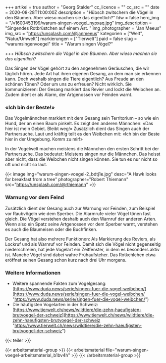 +++
artikel = true
author = "Georg Stalder"
cc_licence = ""
cc_src = ""
date = 2020-08-28T11:00:00Z
description = "Hübsch zwitschern die Vögel in den Bäumen. Aber wieso machen sie das eigentlich?"
fdw = false
hero_img = "/v1600453199/warum-singen-voegel_nypxaq.jpg"
img_description = "Singendes Rotbrüstchen auf einem Ast. "
img_photographer = "Jan Meeus"
img_src = "https://unsplash.com/@janmeeus"
kategorien = ["Welt", "Natur/Umwelt"]
markierungen = ["Tierwelt"]
paid = false
slug = "warumsingenvoegel"
title = "Warum singen Vögel?"

+++
_Hübsch zwitschern die Vögel in den Bäumen. Aber wieso machen sie das eigentlich?_

Das Singen der Vögel gehört zu den angenehmen Geräuschen, die wir täglich hören. Jede Art hat ihren eigenen Gesang, an dem man sie erkennen kann. Doch weshalb singen die Tiere eigentlich? Aus Freude an den schönen Tönen? Oder um uns zu erfreuen? Nicht wirklich. Sie kommunizieren: Der Gesang markiert das Revier und lockt die Weibchen an. Zudem dient er als Alarm, der Artgenossen vor Feinden warnt.

### «Ich bin der Beste!»

Das Vogelmännchen markiert mit dem Gesang sein Territorium – so wie ein Hund, der an einen Baum pinkelt. Es zeigt den anderen Männchen: «Das hier ist mein Gebiet. Bleibt weg!» Zusätzlich dient das Singen auch der Partnersuche. Laut und kräftig teilt es den Weibchen mit: «Ich bin der Beste hier in der Umgebung. Komm zu mir!»

In der Vogelwelt machen meistens die Männchen den ersten Schritt bei der Partnersuche. Das bedeutet: Meistens singen nur die Männchen. Das heisst aber nicht, dass die Weibchen nicht singen können. Sie tun es nur nicht so oft und nicht so laut.

{{< image img="warum-singen-voegel-2_bdtj1e.jpg" desc="A Hawk looks for breakfast from a tree" photographer="Robert Thiemann" src="https://unsplash.com/@rthiemann" >}}

### Warnung vor dem Feind

Zusätzlich dient der Gesang auch zur Warnung vor Feinden, zum Beispiel vor Raubvögeln wie dem Sperber. Die Alarmrufe vieler Vögel tönen fast gleich. Die Vögel verstehen deshalb auch den Warnruf der anderen Arten. Wenn also ein Spatz seine Artgenossen vor dem Sperber warnt, verstehen es auch die Blaumeisen oder die Buchfinken.

Der Gesang hat also mehrere Funktionen: Als Markierung des Reviers, als Lockruf und als Warnruf vor Feinden. Damit sich die Vögel nicht gegenseitig niederschreien, hat jede Vogelart ein Zeitfenster, in dem es besonders aktiv ist. Manche Vögel sind dabei wahre Frühaufsteher. Das Rotkehlchen etwa eröffnet seinen Gesang schon kurz nach drei Uhr morgens.

### Weitere Informationen

* Weitere spannende Fakten zum Vogelgesang: [https://www.duda.news/serie/singen-fuer-die-vogel-weibchen/](https://www.duda.news/serie/singen-fuer-die-vogel-weibchen/ "https://www.duda.news/serie/singen-fuer-die-vogel-weibchen/")
* Die häufigsten Vogelarten in der Schweiz: [https://www.tierwelt.ch/news/wildtiere/die-zehn-haeufigsten-brutvoegel-der-schweiz](https://www.tierwelt.ch/news/wildtiere/die-zehn-haeufigsten-brutvoegel-der-schweiz "https://www.tierwelt.ch/news/wildtiere/die-zehn-haeufigsten-brutvoegel-der-schweiz")

{{< teiler >}}

{{< arbeitsmaterial-group >}}
{{< arbeitsmaterial file="warum-singen-voegel-arbeitsmaterial_b1bv4h" >}}
{{< /arbeitsmaterial-group >}}

###